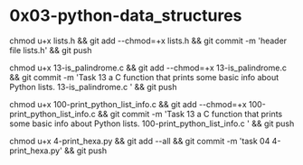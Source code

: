 # 0x03-python-data_structures

chmod u+x lists.h && git add --chmod=+x lists.h && git commit -m 'header file lists.h' && git push

chmod u+x 13-is_palindrome.c  && git add --chmod=+x 13-is_palindrome.c  && git commit -m 'Task 13   a C function that prints some basic info about Python lists. 13-is_palindrome.c ' && git push


chmod u+x 100-print_python_list_info.c  && git add --chmod=+x 100-print_python_list_info.c  && git commit -m 'Task 13   a C function that prints some basic info about Python lists. 100-print_python_list_info.c ' && git push

chmod u+x 4-print_hexa.py && git add --all && git commit -m 'task 04 4-print_hexa.py' && git push
